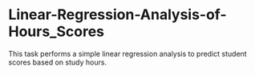 # Linear-Regression-Analysis-of-Hours_Scores
This task performs a simple linear regression analysis to predict student scores based on study hours.
